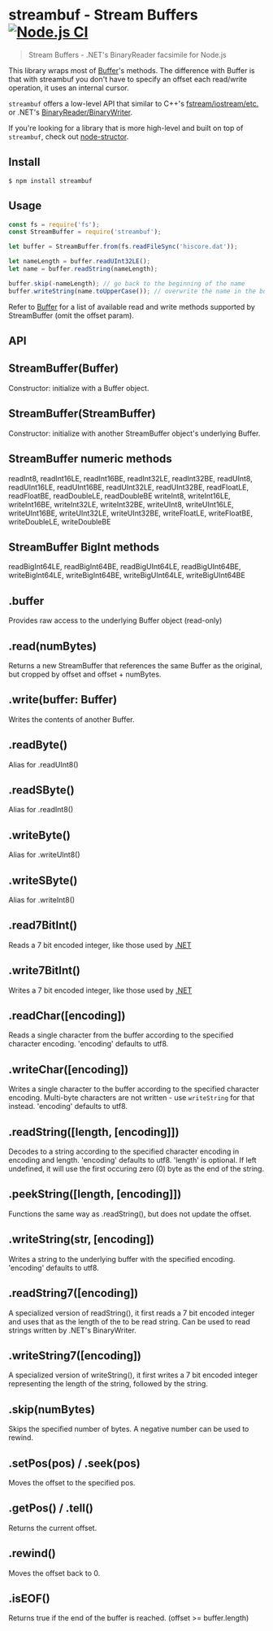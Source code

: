 # streambuf - Stream Buffers [![Node.js CI](https://github.com/Wiiseguy/node-streambuf/actions/workflows/node.js.yml/badge.svg)](https://github.com/Wiiseguy/node-streambuf/actions/workflows/node.js.yml)
> Stream Buffers - .NET's BinaryReader facsimile for Node.js

This library wraps most of [Buffer](https://nodejs.org/api/buffer.html)'s methods. The difference with Buffer is that with streambuf you don't have to specify an offset each read/write operation, it uses an internal cursor. 

`streambuf` offers a low-level API that similar to C++'s [fstream/iostream/etc.](https://www.cplusplus.com/reference/iolibrary/) or .NET's [BinaryReader/BinaryWriter](https://docs.microsoft.com/en-us/dotnet/api/system.io).

If you're looking for a library that is more high-level and built on top of `streambuf`, check out [node-structor](https://github.com/Wiiseguy/node-structor).

## Install

```
$ npm install streambuf
```


## Usage

```js
const fs = require('fs');
const StreamBuffer = require('streambuf');

let buffer = StreamBuffer.from(fs.readFileSync('hiscore.dat'));

let nameLength = buffer.readUInt32LE();
let name = buffer.readString(nameLength);

buffer.skip(-nameLength); // go back to the beginning of the name
buffer.writeString(name.toUpperCase()); // overwrite the name in the buffer with something else

```

Refer to [Buffer](https://nodejs.org/api/buffer.html) for a list of available read and write methods supported by StreamBuffer (omit the offset param).

## API

StreamBuffer(Buffer)
---
Constructor: initialize with a Buffer object.

StreamBuffer(StreamBuffer)
--- 
Constructor: initialize with another StreamBuffer object's underlying Buffer.

StreamBuffer numeric methods
---
readInt8, readInt16LE, readInt16BE, readInt32LE, readInt32BE, readUInt8, readUInt16LE, readUInt16BE, readUInt32LE, readUInt32BE, readFloatLE, readFloatBE, readDoubleLE, readDoubleBE
writeInt8, writeInt16LE, writeInt16BE, writeInt32LE, writeInt32BE, writeUInt8, writeUInt16LE, writeUInt16BE, writeUInt32LE, writeUInt32BE, writeFloatLE, writeFloatBE, writeDoubleLE, writeDoubleBE

StreamBuffer BigInt methods
---
readBigInt64LE, readBigInt64BE, readBigUInt64LE, readBigUInt64BE,
writeBigInt64LE, writeBigInt64BE, writeBigUInt64LE, writeBigUInt64BE

.buffer
---
Provides raw access to the underlying Buffer object (read-only)

.read(numBytes)
---
Returns a new StreamBuffer that references the same Buffer as the original, but cropped by offset and offset + numBytes.

.write(buffer: Buffer)
---
Writes the contents of another Buffer.

.readByte()
---
Alias for .readUInt8()

.readSByte()
---
Alias for .readInt8()

.writeByte()
---
Alias for .writeUInt8()

.writeSByte()
---
Alias for .writeInt8()

.read7BitInt()
---
Reads a 7 bit encoded integer, like those used by [.NET](https://msdn.microsoft.com/en-us/library/system.io.binarywriter.write7bitencodedint(v=vs.110).aspx)

.write7BitInt()
---
Writes a 7 bit encoded integer, like those used by [.NET](https://msdn.microsoft.com/en-us/library/system.io.binarywriter.write7bitencodedint(v=vs.110).aspx)

.readChar([encoding])
---
Reads a single character from the buffer according to the specified character encoding.
'encoding' defaults to utf8.

.writeChar([encoding])
---
Writes a single character to the buffer according to the specified character encoding. Multi-byte characters are not written - use `writeString` for that instead.
'encoding' defaults to utf8.

.readString([length, [encoding]])
---
Decodes to a string according to the specified character encoding in encoding and length.
'encoding' defaults to utf8.
'length' is optional. If left undefined, it will use the first occuring zero (0) byte as the end of the string.

.peekString([length, [encoding]])
---
Functions the same way as .readString(), but does not update the offset.

.writeString(str, [encoding])
---
Writes a string to the underlying buffer with the specified encoding.
'encoding' defaults to utf8.

.readString7([encoding])
---
A specialized version of readString(), it first reads a 7 bit encoded integer and uses that as the length of the to be read string. Can be used to read strings written by .NET's BinaryWriter.

.writeString7([encoding])
---
A specialized version of writeString(), it first writes a 7 bit encoded integer representing the length of the string, followed by the string. 

.skip(numBytes)
---
Skips the specified number of bytes. A negative number can be used to rewind.

.setPos(pos) / .seek(pos)
---
Moves the offset to the specified pos.

.getPos() / .tell()
---
Returns the current offset.

.rewind()
---
Moves the offset back to 0.

.isEOF()
---
Returns true if the end of the buffer is reached. (offset >= buffer.length)

